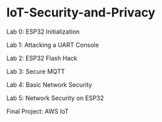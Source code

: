 # IoT-Security-and-Privacy

Lab 0: ESP32 Initialization 

Lab 1: Attacking a UART Console

Lab 2: ESP32 Flash Hack

Lab 3: Secure MQTT

Lab 4: Basic Network Security

Lab 5: Network Security on ESP32

Final Project: AWS IoT
